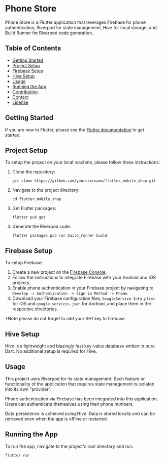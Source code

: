 # Phone Store

Phone Store is a Flutter application that leverages Firebase for phone authentication, Riverpod for state management, Hive for local storage, and Build Runner for Riverpod code generation.

## Table of Contents

- [Getting Started](#getting-started)
- [Project Setup](#project-setup)
- [Firebase Setup](#firebase-setup)
- [Hive Setup](#hive-setup)
- [Usage](#usage)
- [Running the App](#running-the-app)
- [Contributing](#contributing)
- [Contact](#contact)
- [License](#license)

## Getting Started

If you are new to Flutter, please see the [Flutter documentation](https://flutter.dev/docs) to get started.

## Project Setup

To setup the project on your local machine, please follow these instructions:

1. Clone the repository:
   ```
   git clone https://github.com/yourusername/flutter_mobile_shop.git
   ```
2. Navigate to the project directory:
   ```
   cd flutter_mobile_shop
   ```
3. Get Flutter packages:
   ```
   flutter pub get
   ```
4. Generate the Riverpod code:
   ```
   flutter packages pub run build_runner build
   ```

## Firebase Setup

To setup Firebase:

1. Create a new project on the [Firebase Console](https://console.firebase.google.com).
2. Follow the instructions to integrate Firebase with your Android and iOS projects.
3. Enable phone authentication in your Firebase project by navigating to `Develop -> Authentication -> Sign-in Method -> Phone`.
4. Download your Firebase configuration files, `GoogleService-Info.plist` for iOS and `google-services.json` for Android, and place them in the respective directories.

\*Note please do not forget to add your SH1 key to firebase.

## Hive Setup

Hive is a lightweight and blazingly fast key-value database written in pure Dart. No additional setup is required for Hive.

## Usage

This project uses Riverpod for its state management. Each feature or functionality of the application that requires state management is isolated into its own "provider".

Phone authentication via Firebase has been integrated into this application. Users can authenticate themselves using their phone numbers.

Data persistence is achieved using Hive. Data is stored locally and can be retrieved even when the app is offline or restarted.

## Running the App

To run the app, navigate to the project's root directory and run:

```bash
flutter run
```
